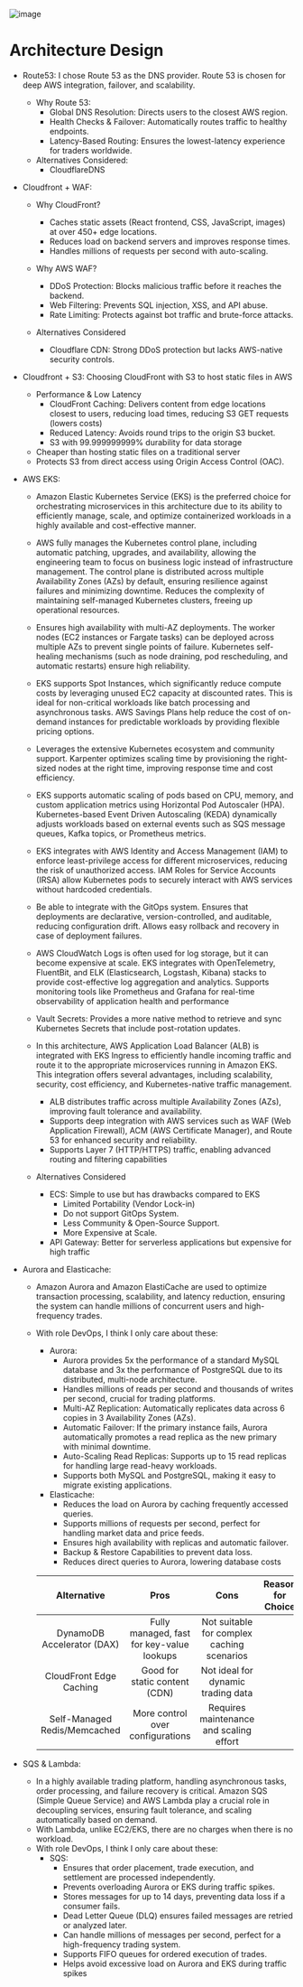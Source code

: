 ![image](./architecture.jpg)


# Architecture Design
- Route53: I chose Route 53 as the DNS provider. Route 53 is chosen for deep AWS integration, failover, and scalability.
  - Why Route 53:
    - Global DNS Resolution: Directs users to the closest AWS region.
    - Health Checks & Failover: Automatically routes traffic to healthy endpoints.
    - Latency-Based Routing: Ensures the lowest-latency experience for traders worldwide.
  - Alternatives Considered: 
    - CloudflareDNS

- Cloudfront + WAF:
  - Why CloudFront?
    - Caches static assets (React frontend, CSS, JavaScript, images) at over 450+ edge locations.
    - Reduces load on backend servers and improves response times.
    - Handles millions of requests per second with auto-scaling.

  - Why AWS WAF?
    - DDoS Protection: Blocks malicious traffic before it reaches the backend.
    - Web Filtering: Prevents SQL injection, XSS, and API abuse.
    - Rate Limiting: Protects against bot traffic and brute-force attacks.

  - Alternatives Considered
    - Cloudflare CDN: Strong DDoS protection but lacks AWS-native security controls.

- Cloudfront + S3: Choosing CloudFront with S3 to host static files in AWS
  - Performance & Low Latency
    - CloudFront Caching: Delivers content from edge locations closest to users, reducing load times, reducing S3 GET requests (lowers costs)
    - Reduced Latency: Avoids round trips to the origin S3 bucket.
    - S3 with 99.999999999% durability for data storage
  - Cheaper than hosting static files on a traditional server 
  - Protects S3 from direct access using Origin Access Control (OAC).

- AWS EKS:
  - Amazon Elastic Kubernetes Service (EKS) is the preferred choice for orchestrating microservices in this architecture due to its ability to efficiently manage, scale, and optimize containerized workloads in a highly available and cost-effective manner.
  - AWS fully manages the Kubernetes control plane, including automatic patching, upgrades, and availability, allowing the engineering team to focus on business logic instead of infrastructure management. The control plane is distributed across multiple Availability Zones (AZs) by default, ensuring resilience against failures and minimizing downtime. Reduces the complexity of maintaining self-managed Kubernetes clusters, freeing up operational resources.
  - Ensures high availability with multi-AZ deployments. The worker nodes (EC2 instances or Fargate tasks) can be deployed across multiple AZs to prevent single points of failure. Kubernetes self-healing mechanisms (such as node draining, pod rescheduling, and automatic restarts) ensure high reliability.
  - EKS supports Spot Instances, which significantly reduce compute costs by leveraging unused EC2 capacity at discounted rates. This is ideal for non-critical workloads like batch processing and asynchronous tasks. AWS Savings Plans help reduce the cost of on-demand instances for predictable workloads by providing flexible pricing options.
  - Leverages the extensive Kubernetes ecosystem and community support. Karpenter optimizes scaling time by provisioning the right-sized nodes at the right time, improving response time and cost efficiency.
  - EKS supports automatic scaling of pods based on CPU, memory, and custom application metrics using Horizontal Pod Autoscaler (HPA). Kubernetes-based Event Driven Autoscaling (KEDA) dynamically adjusts workloads based on external events such as SQS message queues, Kafka topics, or Prometheus metrics.
  -  EKS integrates with AWS Identity and Access Management (IAM) to enforce least-privilege access for different microservices, reducing the risk of unauthorized access. IAM Roles for Service Accounts (IRSA) allow Kubernetes pods to securely interact with AWS services without hardcoded credentials.
  - Be able to integrate with the GitOps system. Ensures that deployments are declarative, version-controlled, and auditable, reducing configuration drift. Allows easy rollback and recovery in case of deployment failures.
  - AWS CloudWatch Logs is often used for log storage, but it can become expensive at scale. EKS integrates with OpenTelemetry, FluentBit, and ELK (Elasticsearch, Logstash, Kibana) stacks to provide cost-effective log aggregation and analytics. Supports monitoring tools like Prometheus and Grafana for real-time observability of application health and performance
  - Vault Secrets: Provides a more native method to retrieve and sync Kubernetes Secrets that include post-rotation updates. 

  - In this architecture, AWS Application Load Balancer (ALB) is integrated with EKS Ingress to efficiently handle incoming traffic and route it to the appropriate microservices running in Amazon EKS. This integration offers several advantages, including scalability, security, cost efficiency, and Kubernetes-native traffic management. 
    - ALB distributes traffic across multiple Availability Zones (AZs), improving fault tolerance and availability.
    - Supports deep integration with AWS services such as WAF (Web Application Firewall), ACM (AWS Certificate Manager), and Route 53 for enhanced security and reliability. 
    - Supports Layer 7 (HTTP/HTTPS) traffic, enabling advanced routing and filtering capabilities

  - Alternatives Considered
    - ECS: Simple to use but has drawbacks compared to EKS
      - Limited Portability (Vendor Lock-in)
      - Do not support GitOps System. 
      - Less Community & Open-Source Support.
      - More Expensive at Scale.
    - API Gateway: Better for serverless applications but expensive for high traffic
- Aurora and Elasticache:
  - Amazon Aurora and Amazon ElastiCache are used to optimize transaction processing, scalability, and latency reduction, ensuring the system can handle millions of concurrent users and high-frequency trades.
  - With role DevOps, I think I only care about these:
    - Aurora:
      - Aurora provides 5x the performance of a standard MySQL database and 3x the performance of PostgreSQL due to its distributed, multi-node architecture.
      - Handles millions of reads per second and thousands of writes per second, crucial for trading platforms.
      - Multi-AZ Replication: Automatically replicates data across 6 copies in 3 Availability Zones (AZs).
      - Automatic Failover: If the primary instance fails, Aurora automatically promotes a read replica as the new primary with minimal downtime.
      - Auto-Scaling Read Replicas: Supports up to 15 read replicas for handling large read-heavy workloads.
      - Supports both MySQL and PostgreSQL, making it easy to migrate existing applications.
    - Elasticache: 
      - Reduces the load on Aurora by caching frequently accessed queries.
      - Supports millions of requests per second, perfect for handling market data and price feeds.
      - Ensures high availability with replicas and automatic failover.
      - Backup & Restore Capabilities to prevent data loss.
      - Reduces direct queries to Aurora, lowering database costs

    |          Alternative         |                    Pros                   |                    Cons                    | Reason for Choice |   |
    |:----------------------------:|:-----------------------------------------:|:------------------------------------------:|:-----------------:|---|
    | DynamoDB Accelerator (DAX)   | Fully managed, fast for key-value lookups | Not suitable for complex caching scenarios |                   |   |
    | CloudFront Edge Caching      | Good for static content (CDN)             | Not ideal for dynamic trading data         |                   |   |
    | Self-Managed Redis/Memcached | More control over configurations          | Requires maintenance and scaling effort    |                   |   |


- SQS & Lambda:
  - In a highly available trading platform, handling asynchronous tasks, order processing, and failure recovery is critical. Amazon SQS (Simple Queue Service) and AWS Lambda play a crucial role in decoupling services, ensuring fault tolerance, and scaling automatically based on demand.
  - With Lambda, unlike EC2/EKS, there are no charges when there is no workload.
  - With role DevOps, I think I only care about these:
    - SQS:
      - Ensures that order placement, trade execution, and settlement are processed independently.
      - Prevents overloading Aurora or EKS during traffic spikes.
      - Stores messages for up to 14 days, preventing data loss if a consumer fails.
      - Dead Letter Queue (DLQ) ensures failed messages are retried or analyzed later.
      - Can handle millions of messages per second, perfect for a high-frequency trading system.
      - Supports FIFO queues for ordered execution of trades.
      - Helps avoid excessive load on Aurora and EKS during traffic spikes